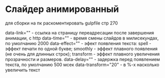 # Слайдер анимированный

для сборки на пк раскоментировать gulpfile стр 270

<!-- просто посмотреть тут: https://cyberx.netlify.com/ -->

data-link="" - ссылка на страницу переадресации после завершения анимации, с http
data-time="" - время смены слайдов в милисекундах, по умолчанию 2000
data-effect="" - эфект появления текста:
    spell - эффект печати по одной букве;
    smoothly - эффект плавного появления (не очень для длинных строк);
    transform - эффект плавного увеличения прозрачности и размеров.
data-delay="" - задержка перед появлением текста, по умолчанию 500 мсек
data-transform="20" - в %-х насколько увеличить текст
